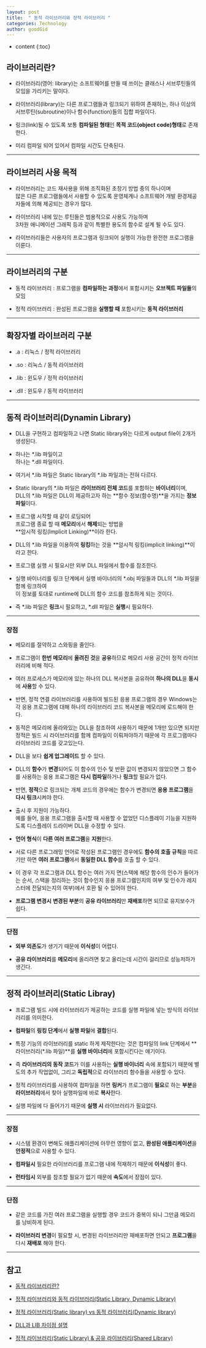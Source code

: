 ```yaml
---
layout: post
title:  " 동적 라이브러리와 정적 라이브러리 "
categories: Technology
author: goodGid
---
```

* content
{:toc}

## 라이브러리란?

* 라이브러리(영어: library)는 소프트웨어를 만들 때 쓰이는 클래스나 서브루틴들의 모임을 가리키는 말이다.

* 라이브러리(library)는 다른 프로그램들과 링크되기 위하여 존재하는, 하나 이상의 서브루틴(subroutine)이나 함수(function)들의 집합 파일이다.

* 링크(link)될 수 있도록 보통 **컴파일된 형태**인 **목적 코드(object code)형태**로 존재한다.

* 미리 컴파일 되어 있어서 컴파일 시간도 단축된다.










---

## 라이브러리 사용 목적

* 라이브러리는 코드 재사용을 위해 조직화된 초창기 방법 중의 하나이며 <br> 많은 다른 프로그램들에서 사용할 수 있도록 운영체계나 소프트웨어 개발 환경제공자들에 의해 제공되는 경우가 많다. 

* 라이브러리 내에 있는 루틴들은 범용적으로 사용도 가능하며 <br> 3차원 애니메이션 그래픽 등과 같이 특별한 용도의 함수로 설계 될 수도 있다. 

* 라이브러리들은 사용자의 프로그램과 링크되어 실행이 가능한 완전한 프로그램을 이룬다.

---

## 라이브러리의 구분

* 동적 라이브러리 : 프로그램을 **컴파일하는 과정**에서 포함시키는 **오브젝트 파일들**의 모임

* 정적 라이브러리 : 완성된 프로그램을 **실행할 때** 포함시키는 **동적 라이브러리**

---

## 확장자별 라이브러리 구분 

* .a   : 리눅스  / 정적 라이브러리

* .so  : 리눅스  / 동적 라이브러리

* .lib  : 윈도우  / 정적 라이브러리

* .dll  : 윈도우  / 동적 라이브러리

---


## 동적 라이브러리(Dynamin Library)

* DLL을 구현하고 컴파일하고 나면 Static library와는 다르게 output file이 2개가 생성된다.

* 하나는 *.lib 파일이고 <br> 하나는 *.dll 파일이다.

* 여기서 *.lib 파일은 Static library의 *.lib 파일과는 전혀 다르다.

* Static library의 *.lib 파일은 **라이브러리 전체 코드**를 포함하는 **바이너리**이며, <br> DLL의 *.lib 파일은 DLL이 제공하고자 하는 **함수 정보(함수명)**을 가지는 **정보 파일**이다.

* 프로그램 시작할 때 같이 로딩되어  <br> 프로그램 종료 할 때 **메모리**에서 **해제**되는 방법을 <br> **암시적 링킹(Implicit Linking)**이라 한다.

* DLL의 *.lib 파일을 이용하여 **링킹**하는 것을 **암시적 링킹(implicit linking)**이라고 한다.

* 프로그램 실행 시 필요시만 외부 DLL 파일에서 함수를 참조한다.

* 실행 바이너리를 링크 단계에서 실행 바이너리의 *.obj 파일들과 DLL의 *.lib 파일을 함께 링크하여 <br> 이 정보를 토대로 runtime에 DLL의 함수 코드를 참조하게 되는 것이다.

* 즉 *.lib 파일은 **링크**시 필요하고, *.dll 파일은 **실행**시 필요하다.



---

### 장점

* 메모리를 절약하고 스와핑을 줄인다.

* 프로그램이 **한번 메모리**에 **올려진 것**을 **공유**하므로 메모리 사용 공간이 정적 라이브러리에 비해 적다.

* 여러 프로세스가 메모리에 있는 하나의 DLL 복사본을 공유하여 **하나의 DLL**을 **동시**에 **사용**할 수 있다. 

* 반면, 정적 연결 라이브러리를 사용하여 빌드된 응용 프로그램의 경우 Windows는 각 응용 프로그램에 대해 하나의 라이브러리 코드 복사본을 메모리에 로드해야 한다.

* 동적은 메모리에 올라와있는 DLL을 참조하여 사용하기 때문에 1개만 있으면 되지만 <br> 정적은 빌드 시 라이브러리를 함께 컴파일이 이뤄져야하기 때문에 각 프로그램마다 라이브러리 코드를 갖고있는다.

* DLL을 보다 **쉽게 업그레이드** 할 수 있다. 

* DLL의 **함수**가 **변경**되어도 이 함수의 인수 및 반환 값이 변경되지 않았으면 그 함수를 사용하는 응용 프로그램은 **다시 컴파일**하거나 **링크**할 필요가 없다. 

* 반면, **정적**으로 링크되는 개체 코드의 경우에는 함수가 변경되면 **응용 프로그램**을 **다시 링크**시켜야 한다.

* 출시 후 지원이 가능하다. <br> 예를 들어, 응용 프로그램을 출시할 때 사용할 수 없었던 디스플레이 기능을 지원하도록 디스플레이 드라이버 DLL을 수정할 수 있다.

* **언어 형식**이 **다른 여러 프로그램**을 **지원**한다. 

* 서로 다른 프로그래밍 언어로 작성된 프로그램인 경우에도 **함수의 호출 규칙**을 따르기만 하면 **여러 프로그램**에서 **동일한 DLL 함수**를 호출 할 수 있다. 

* 이 경우 각 프로그램과 DLL 함수는 여러 가지 면(스택에 해당 함수의 인수가 들어가는 순서, 스택을 정리하는 것이 함수인지 응용 프로그램인지의 여부 및 인수가 레지스터에 전달되는지의 여부)에서 호환 될 수 있어야 한다.

* **프로그램 변경시** **변경된 부분**의 **공유 라이브러리**만 **재배포**하면 되므로 유지보수가 쉽다. 

---

### 단점

* **외부 의존도**가 생기기 때문에 **이식성**이 어렵다.

* **공유 라이브러리**를 **메모리**에 올리려면 찾고 올리는데 시간이 걸리므로 성능저하가 생긴다.

---

## 정적 라이브러리(Static Libray)

* 프로그램 빌드 시에 라이브러리가 제공하는 코드를 실행 파일에 넣는 방식의 라이브러리를 의미한다.

* **컴파일**의 **링킹 단계**에서 **실행 파일**에 **결합**된다.

* 특정 기능의 라이브러리를 static 하게 제작한다는 것은 컴파일의 link 단계에서 **라이브러리(*.lib 파일)**를 **실행 바이너리**에 포함시킨다는 얘기이다.

* 즉 **라이브러리의 동작 코드**가 이를 사용하는 **실행 바이너리** 속에 포함되기 때문에 별도의 추가 작업없이, 그리고 **독립적**으로 라이브러리 함수들을 사용할 수 있다.

* 정적 라이브러리를 사용하여 컴파일을 하면 **링커**가 프로그램이 **필요**로 하는 **부분**을 **라이브러리**에서 찾아 실행파일에 바로 **복사**한다. 

* 실행 파일에 다 들어가기 때문에 **실행 시** 라이브러리가 필요없다. 


---

### 장점

* 시스템 환경이 변해도 애플리케이션에 아무런 영향이 없고, **완성된 애플리케이션**을 **안정적**으로 사용할 수 있다.

* **컴파일시** 필요한 라이브러리를 프로그램 내에 적재하기 때문에 **이식성**이 좋다.

* **런타임시** 외부를 참조할 필요가 없기 때문에 **속도**에서 장점이 있다.

---

### 단점

* 같은 코드를 가진 여러 프로그램을 실행할 경우 코드가 중복이 되니 그만큼 메모리를 낭비하게 된다.

* **라이브러리 변경**이 필요할 시, 변경된 라이브러리만 재배포하면 안되고 **프로그램**을 다시 **재배포** 해야 한다.         




---

## 참고

* [동적 라이브러리란?](http://cillic.tistory.com/5)


* [정적 라이브러리와 동적 라이브러리(Static Library, Dynamic Library)](https://m.blog.naver.com/PostView.nhn?blogId=kr_dukie27&logNo=10175747579&proxyReferer=https%3A%2F%2Fwww.google.co.kr%2F)

* [정적 라이브러리(Static library) vs 동적 라이브러리(Dynamic library)](http://luyin.tistory.com/201)

* [DLL과 LIB 차이점 설명](http://it4all.tistory.com/16)

* [정적 라이브러리(Static Library) & 공유 라이브러리(Shared Library)](http://sens.tistory.com/33)